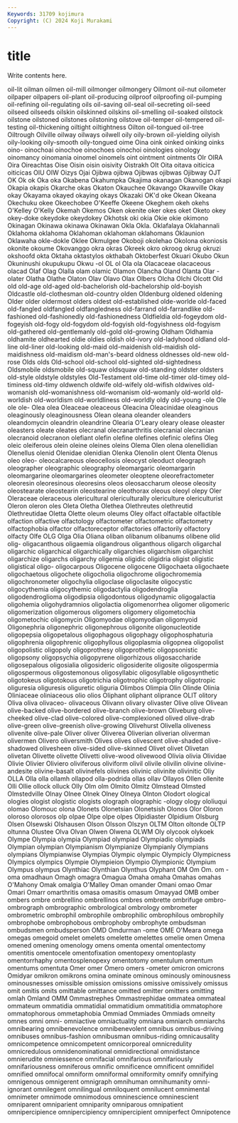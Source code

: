 ```yaml
---
Keywords: 31709 kojimura
Copyright: (C) 2024 Koji Murakami
---
```


# title

Write contents here.



oil-lit oilman oilmen oil-mill oilmonger
oilmongery Oilmont oil-nut oilometer oilpaper oilpapers oil-plant oil-producing oilproof oilproofing
oil-pumping oil-refining oil-regulating oils oil-saving oil-seal oil-secreting oil-seed oilseed oilseeds
oilskin oilskinned oilskins oil-smelling oil-soaked oilstock oilstone oilstoned oilstones oilstoning
oilstove oil-temper oil-tempered oil-testing oil-thickening oiltight oiltightness Oilton oil-tongued oil-tree
Oiltrough Oilville oilway oilways oilwell oily oily-brown oil-yielding oilyish oily-looking
oily-smooth oily-tongued oime Oina oink oinked oinking oinks oino- oinochoai
oinochoe oinochoes oinochoi oinologies oinology oinomancy oinomania oinomel oinomels oint
ointment ointments OIr OIRA Oira Oireachtas Oise Oisin oisin oisivity
Oistrakh OIt Oita oitava oiticica oiticicas OIU OIW Oizys Ojai
Ojibwa ojibwa Ojibwas ojibwas Ojibway OJT OK Ok ok Oka
oka Okabena Okahumpka Okajima okanagan Okanogan okapi Okapia okapis Okarche
okas Okaton Okauchee Okavango Okawville Okay okay Okayama okayed okaying
okays Okazaki OK'd oke Okean Okeana Okechuku okee Okeechobee O'Keeffe
Okeene Okeghem okeh okehs O'Kelley O'Kelly Okemah Okemos Oken okenite
oker okes oket Oketo okey okey-doke okeydoke okeydokey Okhotsk oki
okia Okie okie okimono Okinagan Okinawa okinawa Okinawan Okla Okla.
Oklafalaya Oklahannali Oklahoma oklahoma Oklahoman oklahoman oklahomans Oklaunion Oklawaha okle-dokle
Oklee Okmulgee Okoboji okolehao Okolona okoniosis okonite okoume Okovanggo okra
okras Okreek okro okroog okrug okruzi okshoofd okta Oktaha oktastylos
okthabah Oktoberfest Okuari Okubo Okun Okuninushi okupukupu Okwu -ol OL
ol Ola ola Olacaceae olacaceous olacad Olaf Olag Olalla olam
olamic Olamon Olancha Oland Olanta Olar -olater Olatha Olathe Olaton
Olav Olavo Olax Olbers Olcha Olchi Olcott Old old old-age
old-aged old-bachelorish old-bachelorship old-boyish Oldcastle old-clothesman old-country olden Oldenburg oldened
oldening Older older oldermost olders oldest old-established olde-worlde old-faced old-fangled
oldfangled oldfangledness old-farrand old-farrandlike old-fashioned old-fashionedly old-fashionedness Oldfieldia old-fogeydom old-fogeyish
old-fogy old-fogydom old-fogyish old-fogyishness old-fogyism old-gathered old-gentlemanly old-gold old-growing Oldham
Oldhamia oldhamite oldhearted oldie oldies oldish old-ivory old-ladyhood oldland old-line
old-liner old-looking old-maid old-maidenish old-maidish old-maidishness old-maidism old-man's-beard oldness oldnesses
old-new old-rose Olds olds Old-school old-school old-sighted old-sightedness Oldsmobile oldsmobile
old-squaw oldsquaw old-standing oldster oldsters old-style oldstyle oldstyles Old-Testament old-time
old-timer old-timey old-timiness old-timy oldwench oldwife old-wifely old-wifish oldwives old-womanish
old-womanishness old-womanism old-womanly old-world old-worldish old-worldism old-worldliness old-worldly oldy old-young
-ole Ole ole ole- Olea olea Oleaceae oleaceous Oleacina Oleacinidae
oleaginous oleaginously oleaginousness Olean oleana oleander oleanders oleandomycin oleandrin oleandrine
Olearia O'Leary oleary olease oleaster oleasters oleate oleates olecranal olecranarthritis
olecranial olecranian olecranoid olecranon olefiant olefin olefine olefines olefinic olefins
Oleg oleic oleiferous olein oleine oleines oleins Olema Olen olena
olenellidian Olenellus olenid Olenidae olenidian Olenka Olenolin olent Olenta Olenus
oleo oleo- oleocalcareous oleocellosis oleocyst oleoduct oleograph oleographer oleographic oleography
oleomargaric oleomargarin oleomargarine oleomargarines oleometer oleoptene oleorefractometer oleoresin oleoresinous oleoresins
oleos oleosaccharum oleose oleosity oleostearate oleostearin oleostearine oleothorax oleous oleoyl
olepy Oler Oleraceae oleraceous olericultural olericulturally olericulture olericulturist Oleron oleron
oles Oleta Oletha Olethea Olethreutes olethreutid Olethreutidae Oletta Olette oleum
oleums Oley olfact olfactable olfactible olfaction olfactive olfactology olfactometer olfactometric
olfactometry olfactophobia olfactor olfactoreceptor olfactories olfactorily olfactory olfacty Olfe OLG
Olga Olia Oliana oliban olibanum olibanums olibene olid olig- oligacanthous
oligaemia oligandrous oliganthous oligarch oligarchal oligarchic oligarchical oligarchically oligarchies oligarchism
oligarchist oligarchize oligarchs oligarchy oligemia oligidic oligidria oligist oligistic oligistical
oligo- oligocarpous Oligocene oligocene Oligochaeta oligochaete oligochaetous oligochete oligocholia oligochrome
oligochromemia oligochronometer oligochylia oligoclase oligoclasite oligocystic oligocythemia oligocythemic oligodactylia oligodendroglia
oligodendroglioma oligodipsia oligodontous oligodynamic oligogalactia oligohemia oligohydramnios oligolactia oligomenorrhea oligomer
oligomeric oligomerization oligomerous oligomers oligomery oligometochia oligometochic oligomycin Oligomyodae oligomyodian
oligomyoid Oligonephria oligonephric oligonephrous oligonite oligonucleotide oligopepsia oligopetalous oligophagous oligophagy
oligophosphaturia oligophrenia oligophrenic oligophyllous oligoplasmia oligopnea oligopolist oligopolistic oligopoly oligoprothesy
oligoprothetic oligopsonistic oligopsony oligopsychia oligopyrene oligorhizous oligosaccharide oligosepalous oligosialia oligosideric
oligosiderite oligosite oligospermia oligospermous oligostemonous oligosyllabic oligosyllable oligosynthetic oligotokeus oligotokous
oligotrichia oligotrophic oligotrophy oligotropic oliguresia oliguresis oliguretic oliguria Olimbos Olimpia
Olin Olinde Olinia Oliniaceae oliniaceous olio olios Oliphant oliphant oliprance
OLIT olitory Oliva oliva olivaceo- olivaceous Olivann olivary olivaster Olive
olive Olivean olive-backed olive-bordered olive-branch olive-brown Oliveburg olive-cheeked olive-clad olive-colored
olive-complexioned olived olive-drab olive-green olive-greenish olive-growing Olivehurst Olivella oliveness olivenite
olive-pale Oliver oliver Oliverea Oliverian oliverian oliverman olivermen Olivero oliversmith
Olives olives olivescent olive-shaded olive-shadowed olivesheen olive-sided olive-skinned Olivet olivet
Olivetan olivetan Olivette olivette Olivetti olive-wood olivewood Olivia olivia Olividae
Olivie Olivier Oliviero oliviferous oliviform olivil olivile olivilin olivine olivine-andesite
olivine-basalt olivinefels olivines olivinic olivinite olivinitic Oliy OLLA Olla olla
ollamh ollapod olla-podrida ollas ollav Ollayos Ollen ollenite Olli Ollie
ollock olluck Olly Olm olm Olmito Olmitz Olmstead Olmsted Olmstedville
Olnay Olnee Olnek Olney Olneya Olnton Olodort ological ologies ologist
ologistic ologists olograph olographic -ology ology ololiuqui olomao Olomouc olona
Olonets Olonetsian Olonetsish Olonos Olor Oloron oloroso olorosos olp olpae
Olpe olpe olpes Olpidiaster Olpidium Olsburg Olsen Olsewski Olshausen Olson
Olsson Olszyn OLTM Olton oltonde OLTP oltunna Olustee Olva Olvan
Olwen Olwena OLWM Oly olycook olykoek Olympe Olympia olympia Olympiad
olympiad Olympiadic olympiads Olympian olympian Olympianism Olympianize Olympianly Olympians olympians
Olympianwise Olympias Olympic olympic Olympicly Olympicness Olympics olympics Olympie Olympieion
Olympio Olympionic Olympium Olympus olympus Olynthiac Olynthian Olynthus Olyphant OM
Om Om. om -oma omadhaun Omagh omagra Omagua Omaha omaha
Omahas omahas O'Mahony Omak omalgia O'Malley Oman omander Omani omao
Omar Omari Omarr omarthritis omasa omasitis omasum Omayyad OMB omber
ombers ombre ombrellino ombrellinos ombres ombrette ombrifuge ombro- ombrograph ombrographic
ombrological ombrology ombrometer ombrometric ombrophil ombrophile ombrophilic ombrophilous ombrophily ombrophobe
ombrophobous ombrophoby ombrophyte ombudsman ombudsmen ombudsperson OMD Omdurman -ome OME
O'Meara omega omegas omegoid omelet omelets omelette omelettes omelie omen
Omena omened omening omenology omens omenta omental omentectomy omentitis omentocele
omentofixation omentopexy omentoplasty omentorrhaphy omentosplenopexy omentotomy omentulum omentum omentums omentuta
Omer omer Omero omers -ometer omicron omicrons Omidyar omikron omikrons
omina ominate ominous ominously ominousness ominousnesses omissible omission omissions omissive
omissively omissus omit omitis omits omittable omittance omitted omitter omitters
omitting omlah Omland OMM Ommastrephes Ommastrephidae ommatea ommateal ommateum ommatidia
ommatidial ommatidium ommatitidia ommatophore ommatophorous ommetaphobia Ommiad Ommiades Ommiads omneity
omnes omni omni- omniactive omniactuality omniana omniarch omniarchs omnibearing omnibenevolence
omnibenevolent omnibus omnibus-driving omnibuses omnibus-fashion omnibusman omnibus-riding omnicausality omnicompetence omnicompetent
omnicorporeal omnicredulity omnicredulous omnidenominational omnidirectional omnidistance omnierudite omniessence omnifacial omnifarious
omnifariously omnifariousness omniferous omnific omnificence omnificent omnifidel omnified omnifocal omniform
omniformal omniformity omnify omnifying omnigenous omnigerent omnigraph omnihuman omnihumanity omni-ignorant
omnilegent omnilingual omniloquent omnilucent omnimental omnimeter omnimode omnimodous omninescience omninescient
omniparent omniparient omniparity omniparous omnipatient omnipercipience omnipercipiency omnipercipient omniperfect Omnipotence
